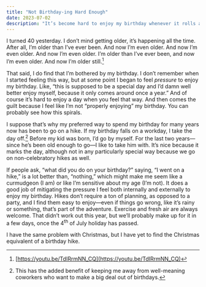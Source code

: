 ```yaml
---
title: "Not Birthday-ing Hard Enough"
date: 2023-07-02
description: "It’s become hard to enjoy my birthday whenever it rolls around because I often end up feeling like I never enjoy it enough"
---
```


I turned 40 yesterday. I don’t mind getting older, it’s happening all the time. After all, I’m older than I’ve ever been. And now I’m even older. And now I’m even older. And now I’m even older. I’m older than I’ve ever been, and now I’m even older. And now I’m older still.[^1]

That said, I do find that I’m bothered by my birthday. I don’t remember when I started feeling this way, but at some point I began to feel <em>pressure</em> to enjoy my birthday. Like, “this is supposed to be a special day and I’d damn well better enjoy myself, because it only comes around once a year.” And of course it’s hard to enjoy a day when you feel that way. And then comes the guilt because I feel like I’m not “properly enjoying” my birthday. You can probably see how this spirals.

I suppose that’s why my preferred way to spend my birthday for many years now has been to go on a hike. If my birthday falls on a workday, I take the day off.[^2] Before my kid was born, I’d go by myself. For the last two years—since he’s been old enough to go—I like to take him with. It’s nice because it marks the day, although not in any particularly special way because we go on non-celebratory hikes as well.

If people ask, “what did you do on your birthday?” saying, “I went on a hike,” is a lot better than, “nothing,” which might make me seem like a curmudgeon (I am) or like I’m sensitive about my age (I’m not). It does a good job of mitigating the pressure I feel both internally and externally to enjoy my birthday. Hikes don’t require a ton of planning, as opposed to a party, and I find them easy to enjoy—even if things go wrong, like it’s rainy or something, that’s part of the adventure. Exercise and fresh air are always welcome. That didn’t work out this year, but we’ll probably make up for it in a few days, once the 4<sup>th</sup> of July holiday has passed.

I have the same problem with Christmas, but I have yet to find the Christmas equivalent of a birthday hike.

[^1]: [https://youtu.be/TdIRrmNN_CQ](https://youtu.be/TdIRrmNN_CQ)
[^2]: This has the added benefit of keeping me away from well-meaning coworkers who want to make a big deal out of birthdays.
